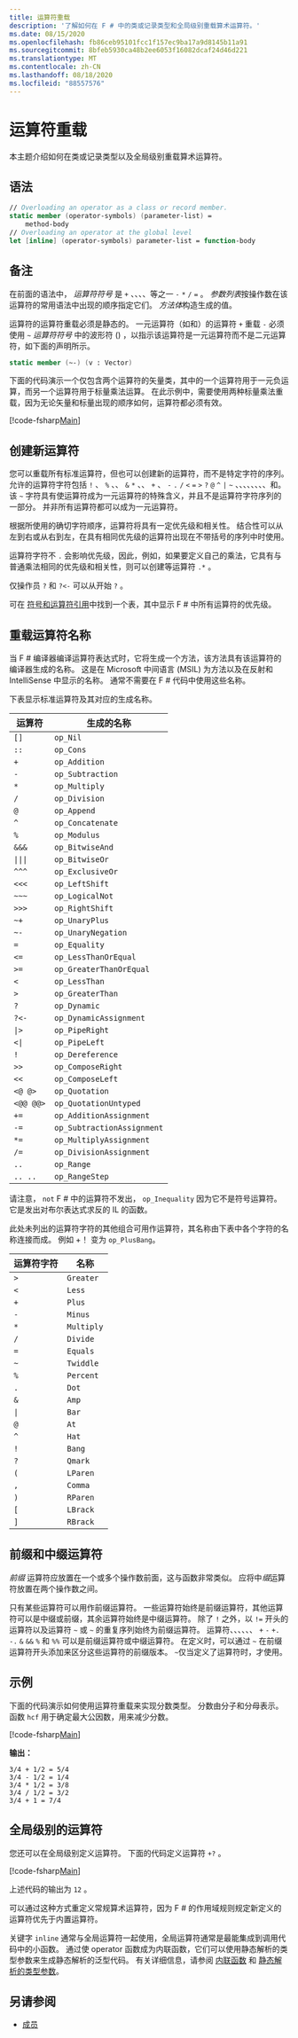 ```yaml
---
title: 运算符重载
description: '了解如何在 F # 中的类或记录类型和全局级别重载算术运算符。'
ms.date: 08/15/2020
ms.openlocfilehash: fb86ceb95101fcc1f157ec9ba17a9d8145b11a91
ms.sourcegitcommit: 8bfeb5930ca48b2ee6053f16082dcaf24d46d221
ms.translationtype: MT
ms.contentlocale: zh-CN
ms.lasthandoff: 08/18/2020
ms.locfileid: "88557576"
---
```

# <a name="operator-overloading"></a>运算符重载

本主题介绍如何在类或记录类型以及全局级别重载算术运算符。

## <a name="syntax"></a>语法

```fsharp
// Overloading an operator as a class or record member.
static member (operator-symbols) (parameter-list) =
    method-body
// Overloading an operator at the global level
let [inline] (operator-symbols) parameter-list = function-body
```

## <a name="remarks"></a>备注

在前面的语法中， *运算符符号* 是 `+` 、、、、等之一 `-` `*` `/` `=` 。 *参数列表*按操作数在该运算符的常用语法中出现的顺序指定它们。 *方法体*构造生成的值。

运算符的运算符重载必须是静态的。 一元运算符（如和）的运算符 `+` 重载 `-` 必须使用 `~` *运算符符号* 中的波形符 () ，以指示该运算符是一元运算符而不是二元运算符，如下面的声明所示。

```fsharp
static member (~-) (v : Vector)
```

下面的代码演示一个仅包含两个运算符的矢量类，其中的一个运算符用于一元负运算，而另一个运算符用于标量乘法运算。 在此示例中，需要使用两种标量乘法重载，因为无论矢量和标量出现的顺序如何，运算符都必须有效。

[!code-fsharp[Main](~/samples/snippets/fsharp/lang-ref-2/snippet4001.fs)]

## <a name="creating-new-operators"></a>创建新运算符

您可以重载所有标准运算符，但也可以创建新的运算符，而不是特定字符的序列。 允许的运算符字符包括 `!` 、 `%` 、、 `&` `*` 、、 `+` 、 `-` `.` `/` `<` `=` `>` `?` `@` `^` `|` `~` 、、、、、、、、和。 该 `~` 字符具有使运算符成为一元运算符的特殊含义，并且不是运算符字符序列的一部分。 并非所有运算符都可以成为一元运算符。

根据所使用的确切字符顺序，运算符将具有一定优先级和相关性。 结合性可以从左到右或从右到左，在具有相同优先级的运算符出现在不带括号的序列中时使用。

运算符字符不 `.` 会影响优先级，因此，例如，如果要定义自己的乘法，它具有与普通乘法相同的优先级和相关性，则可以创建等运算符 `.*` 。

仅操作员 `?` 和 `?<-` 可以从开始 `?` 。

可在 [符号和运算符引用](./symbol-and-operator-reference/index.md)中找到一个表，其中显示 F # 中所有运算符的优先级。

## <a name="overloaded-operator-names"></a>重载运算符名称

当 F # 编译器编译运算符表达式时，它将生成一个方法，该方法具有该运算符的编译器生成的名称。 这是在 Microsoft 中间语言 (MSIL) 为方法以及在反射和 IntelliSense 中显示的名称。 通常不需要在 F # 代码中使用这些名称。

下表显示标准运算符及其对应的生成名称。

|运算符|生成的名称|
|--------|--------------|
|`[]`|`op_Nil`|
|`::`|`op_Cons`|
|`+`|`op_Addition`|
|`-`|`op_Subtraction`|
|`*`|`op_Multiply`|
|`/`|`op_Division`|
|`@`|`op_Append`|
|`^`|`op_Concatenate`|
|`%`|`op_Modulus`|
|`&&&`|`op_BitwiseAnd`|
|<code>&#124;&#124;&#124;</code>|`op_BitwiseOr`|
|`^^^`|`op_ExclusiveOr`|
|`<<<`|`op_LeftShift`|
|`~~~`|`op_LogicalNot`|
|`>>>`|`op_RightShift`|
|`~+`|`op_UnaryPlus`|
|`~-`|`op_UnaryNegation`|
|`=`|`op_Equality`|
|`<=`|`op_LessThanOrEqual`|
|`>=`|`op_GreaterThanOrEqual`|
|`<`|`op_LessThan`|
|`>`|`op_GreaterThan`|
|`?`|`op_Dynamic`|
|`?<-`|`op_DynamicAssignment`|
|<code>&#124;></code>|`op_PipeRight`|
|<code><&#124;</code>|`op_PipeLeft`|
|`!`|`op_Dereference`|
|`>>`|`op_ComposeRight`|
|`<<`|`op_ComposeLeft`|
|`<@ @>`|`op_Quotation`|
|`<@@ @@>`|`op_QuotationUntyped`|
|`+=`|`op_AdditionAssignment`|
|`-=`|`op_SubtractionAssignment`|
|`*=`|`op_MultiplyAssignment`|
|`/=`|`op_DivisionAssignment`|
|`..`|`op_Range`|
|`.. ..`|`op_RangeStep`|

请注意， `not` F # 中的运算符不发出， `op_Inequality` 因为它不是符号运算符。 它是发出对布尔表达式求反的 IL 的函数。

此处未列出的运算符字符的其他组合可用作运算符，其名称由下表中各个字符的名称连接而成。 例如 +！  变为 `op_PlusBang`。

|运算符字符|名称|
|------------------|----|
|`>`|`Greater`|
|`<`|`Less`|
|`+`|`Plus`|
|`-`|`Minus`|
|`*`|`Multiply`|
|`/`|`Divide`|
|`=`|`Equals`|
|`~`|`Twiddle`|
|`%`|`Percent`|
|`.`|`Dot`|
|`&`|`Amp`|
|<code>&#124;</code>|`Bar`|
|`@`|`At`|
|`^`|`Hat`|
|`!`|`Bang`|
|`?`|`Qmark`|
|`(`|`LParen`|
|`,`|`Comma`|
|`)`|`RParen`|
|`[`|`LBrack`|
|`]`|`RBrack`|

## <a name="prefix-and-infix-operators"></a>前缀和中缀运算符

*前缀* 运算符应放置在一个或多个操作数前面，这与函数非常类似。 应将中*缀*运算符放置在两个操作数之间。

只有某些运算符可以用作前缀运算符。 一些运算符始终是前缀运算符，其他运算符可以是中缀或前缀，其余运算符始终是中缀运算符。 除了 `!` 之外，以 `!=` 开头的运算符以及运算符 `~` 或 `~` 的重复序列始终为前缀运算符。 运算符、、、、、、 `+` `-` `+.` `-.` `&` `&&` `%` 和 `%%` 可以是前缀运算符或中缀运算符。 在定义时，可以通过 `~` 在前缀运算符开头添加来区分这些运算符的前缀版本。 `~`仅当定义了运算符时，才使用。

## <a name="example"></a>示例

下面的代码演示如何使用运算符重载来实现分数类型。 分数由分子和分母表示。 函数 `hcf` 用于确定最大公因数，用来减少分数。

[!code-fsharp[Main](~/samples/snippets/fsharp/lang-ref-2/snippet4002.fs)]

**输出：**

```console
3/4 + 1/2 = 5/4
3/4 - 1/2 = 1/4
3/4 * 1/2 = 3/8
3/4 / 1/2 = 3/2
3/4 + 1 = 7/4
```

## <a name="operators-at-the-global-level"></a>全局级别的运算符

您还可以在全局级别定义运算符。 下面的代码定义运算符 `+?` 。

[!code-fsharp[Main](~/samples/snippets/fsharp/lang-ref-2/snippet4003.fs)]

上述代码的输出为 `12` 。

可以通过这种方式重定义常规算术运算符，因为 F # 的作用域规则规定新定义的运算符优先于内置运算符。

关键字 `inline` 通常与全局运算符一起使用，全局运算符通常是最能集成到调用代码中的小函数。 通过使 operator 函数成为内联函数，它们可以使用静态解析的类型参数来生成静态解析的泛型代码。 有关详细信息，请参阅 [内联函数](./functions/inline-functions.md) 和 [静态解析的类型参数](./generics/statically-resolved-type-parameters.md)。

## <a name="see-also"></a>另请参阅

- [成员](./members/index.md)
